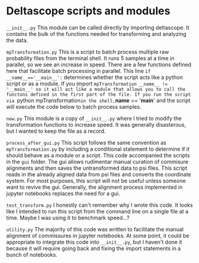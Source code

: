 # Deltascope scripts and modules

`__init__.py`
	This module can be called directly by importing deltascope. It contains the bulk of the functions needed for transforming and analyzing the data.

`mpTransformation.py`
	This is a script to batch process multiple raw probability files from the terminal shell. It runs 5 samples at a time in parallel, so we see an increase in speed. There are a few functions defined here that facilitate batch processing in parallel. This line `if __name__=='__main__':` determines whether the script acts like a python script or as a module. If you import `mpTransformation` `__name__ != '__main__' so it will act like a module that allows you to call the functons defined in the first part of the file. If you run the script via `python mpTransformation` in the shell, `__name__ == '__main__' and the script will execute the code below to batch process samples.

`new.py`
	This module is a copy of `__init__.py` where I tried to modify the transformation functions to increase speed. It was generally disasterous, but I wanted to keep the file as a record.

`process_after_gui.py`
	This script follows the same convention as `mpTransformation.py` by including a conditional statement to determine if it should behave as a module or a script. This code accompanied the scripts in the `gui` folder.  The gui allows rudimentar manual curation of commisure alignments and then saves the untransformed data to psi files. This script reads in the already aligned data from psi files and converts the coordinate system. For most purposes, this script will not be useful unless someone want to revive the gui. Generally, the alignment process implemented in jupyter notebooks replaces the need for a gui.

`test_transform.py`
	I honestly can't remember why I wrote this code. It looks like I intended to run this script from the command line on a single file at a time. Maybe I was using it to benchmark speed...?

`utility.py`
	The majority of this code was written to facilitate the manual alignment of commissures in jupyter notebooks. At some point, it could be appropriate to integrate this code into `__init__.py`, but I haven't done it because it will require going back and fixing the import statements in a bunch of notebooks.
